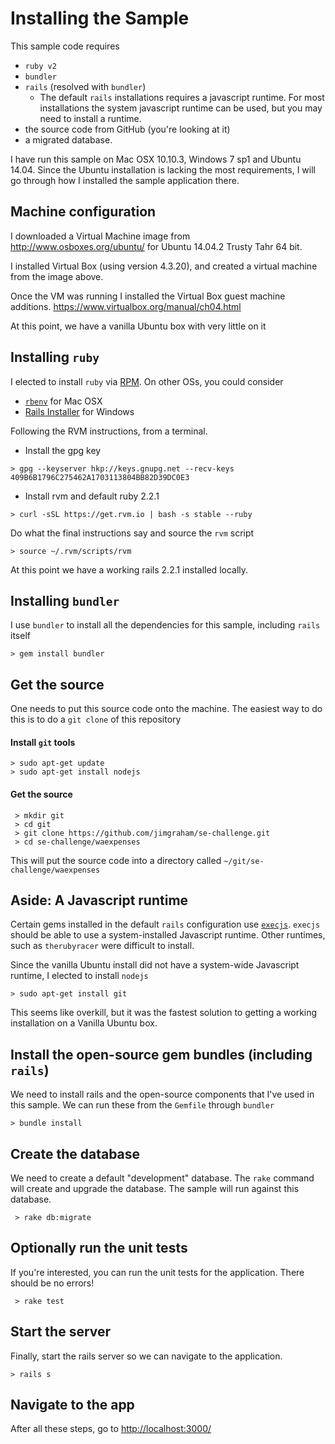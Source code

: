 # Installing the Sample

This sample code requires

  - `ruby v2`
  - `bundler`
  - `rails` (resolved with `bundler`)
    - The default `rails` installations requires a javascript runtime. For most installations the system javascript runtime can be used, but you may need to install a runtime.
  - the source code from GitHub (you're looking at it)
  - a migrated database.

I have run this sample on Mac OSX 10.10.3, Windows 7 sp1 and Ubuntu 14.04. Since the Ubuntu installation is lacking the most requirements, I will go through how I installed the sample application there.

## Machine configuration

I downloaded a Virtual Machine image from http://www.osboxes.org/ubuntu/ for Ubuntu 14.04.2 Trusty Tahr 64 bit.

I installed Virtual Box (using version 4.3.20), and created a virtual machine from the image above.

Once the VM was running I installed the Virtual Box guest machine additions. https://www.virtualbox.org/manual/ch04.html 

At this point, we have a vanilla Ubuntu box with very little on it

## Installing `ruby`

I elected to install `ruby` via [RPM](https://rvm.io/rvm/install). On other OSs, you could consider

 - [`rbenv`](https://github.com/sstephenson/rbenv) for Mac OSX
 - [Rails Installer](http://railsinstaller.org) for Windows

Following the RVM instructions, from a terminal.

 - Install the gpg key 
```
> gpg --keyserver hkp://keys.gnupg.net --recv-keys 409B6B1796C275462A1703113804BB82D39DC0E3
```
 - Install rvm and default ruby 2.2.1 
```
> curl -sSL https://get.rvm.io | bash -s stable --ruby
```

Do what the final instructions say and source the `rvm` script

```
> source ~/.rvm/scripts/rvm
```

At this point we have a working rails 2.2.1 installed locally.

## Installing `bundler`

I use `bundler` to install all the dependencies for this sample, including `rails` itself

``` 
> gem install bundler
```

## Get the source

One needs to put this source code onto the machine. The easiest way to do this is to do a `git clone` of this repository

#### Install `git` tools

```
> sudo apt-get update
> sudo apt-get install nodejs
```

#### Get the source

```
 > mkdir git
 > cd git
 > git clone https://github.com/jimgraham/se-challenge.git
 > cd se-challenge/waexpenses
```

This will put the source code into a directory called `~/git/se-challenge/waexpenses`

## Aside: A Javascript runtime

Certain gems installed in the default `rails` configuration use [`execjs`](https://github.com/sstephenson/execjs). `execjs` should be able to use a system-installed Javascript runtime. Other runtimes, such as `therubyracer` were difficult to install.

Since the vanilla Ubuntu install did not have a system-wide Javascript runtime, I elected to install `nodejs`

```
> sudo apt-get install git
```  

This seems like overkill, but it was the fastest solution to getting a working installation on a Vanilla Ubuntu box.


## Install the open-source gem bundles (including `rails`)

We need to install rails and the open-source components that I've used in this sample. We can run these from the `Gemfile` through `bundler`

```
> bundle install
```

## Create the database

We need to create a default "development" database. The `rake` command will create and upgrade the database. The sample will run against this database.

```
 > rake db:migrate
```

## Optionally run the unit tests

If you're interested, you can run the unit tests for the application. There should be no errors!

```
 > rake test
```

## Start the server

Finally, start the rails server so we can navigate to the application.

```
> rails s
```

## Navigate to the app

After all these steps, go to [http://localhost:3000/](http://localhost:3000)


 
